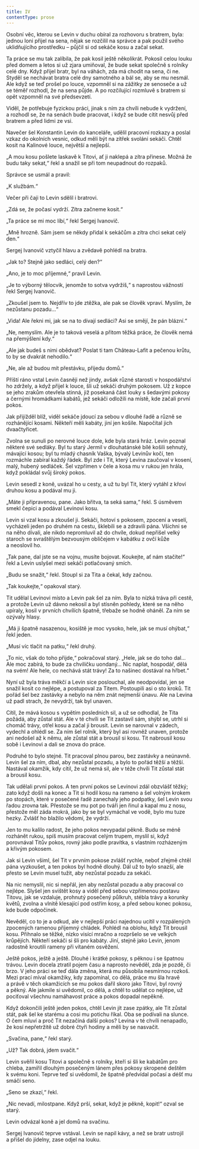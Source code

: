 ```yaml
---
title: IV
contentType: prose
---
```


Osobní věc, kterou se Levin v duchu obíral za rozhovoru s bratrem, byla: jednou loni přijel na sena, nějak se rozčilil na správce a pak použil svého uklidňujícího prostředku – půjčil si od sekáče kosu a začal sekat.

Ta práce se mu tak zalíbila, že pak kosil ještě několikrát. Pokosil celou louku před domem a letos si už zjara umiňoval, že bude sekat společně s rolníky celé dny. Když přijel bratr, byl na váhách, zda má chodit na sena, či ne. Styděl se nechávat bratra celé dny samotného a bál se, aby se mu nesmál. Ale když se teď prošel po louce, vzpomněl si na zážitky ze senoseče a už se téměř rozhodl, že na sena půjde. A po rozčilující rozmluvě s bratrem si opět vzpomněl na své předsevzetí.

Viděl, že potřebuje fyzickou práci, jinak s ním za chvíli nebude k vydržení, a rozhodl se, že na senách bude pracovat, i když se bude cítit nesvůj před bratrem a před lidmi ze vsi.

Navečer šel Konstantin Levin do kanceláře, udělil pracovní rozkazy a poslal vzkaz do okolních vesnic, odkud měli být na zítřek svoláni sekáči. Chtěl kosit na Kalinové louce, největší a nejlepší.

„A mou kosu pošlete laskavě k Titovi, ať ji naklepá a zítra přinese. Možná že budu taky sekat,“ řekl a snažil se při tom neupadnout do rozpaků.

Správce se usmál a pravil:

„K službám.“

Večer při čaji to Levin sdělil i bratrovi.

„Zdá se, že počasí vydrží. Zítra začneme kosit.“

„Ta práce se mi moc líbí,“ řekl Sergej Ivanovič.

„Mně hrozně. Sám jsem se někdy přidal k sekáčům a zítra chci sekat celý den.“

Sergej Ivanovič vztyčil hlavu a zvědavě pohlédl na bratra.

„Jak to? Stejně jako sedláci, celý den?“

„Ano, je to moc příjemné,“ pravil Levin.

„Je to výborný tělocvik, jenomže to sotva vydržíš,“ s naprostou vážností řekl Sergej Ivanovič.

„Zkoušel jsem to. Nejdřív to jde ztěžka, ale pak se člověk vpraví. Myslím, že nezůstanu pozadu…“

„Vida! Ale řekni mi, jak se na to dívají sedláci? Asi se smějí, že pán blázní.“

„Ne, nemyslím. Ale je to taková veselá a přitom těžká práce, že člověk nemá na přemýšlení kdy.“

„Ale jak budeš s nimi obědvat? Poslat ti tam Château-Lafit a pečenou krůtu, to by se dvakrát nehodilo.“

„Ne, ale až budou mít přestávku, přijedu domů.“

Příští ráno vstal Levin časněji než jindy, avšak různé starosti v hospodářství ho zdržely, a když přijel k louce, šli už sekáči druhým pokosem. Už z kopce se jeho zrakům otevřela stinná, již posekaná část louky s šedavými pokosy a černými hromádkami kabátů, jež sekáči odložili na místě, kde začali první pokos.

Jak přijížděl blíž, viděl sekáče jdoucí za sebou v dlouhé řadě a různě se rozhánějící kosami. Někteří měli kabáty, jiní jen košile. Napočítal jich dvaačtyřicet.

Zvolna se sunuli po nerovné louce dole, kde byla stará hráz. Levin poznal některé své sedláky. Byl tu starý Jermil v dlouhatánské bílé košili sehnutý, mávající kosou; byl tu mladý chasník Vaška, bývalý Levinův kočí, ten rozmáchle zabíral každý řádek. Byl zde i Tit, který Levina zaučoval v kosení, malý, hubený sedláček. Šel vzpřímen v čele a kosa mu v rukou jen hrála, když pokládal svůj široký pokos.

Levin sesedl z koně, uvázal ho u cesty, a už tu byl Tit, který vytáhl z křoví druhou kosu a podával mu ji.

„Máte ji připravenou, pane. Jako břitva, ta seká sama,“ řekl. S úsměvem smekl čepici a podával Levinovi kosu.

Levin si vzal kosu a zkoušel ji. Sekáči, hotoví s pokosem, zpocení a veselí, vycházeli jeden po druhém na cestu, šklebili se a zdravili pána. Všichni se na něho dívali, ale nikdo nepromluvil až do chvíle, dokud nepřišel velký staroch se svraštělým bezvousým obličejem v kabátku z ovčí kůže a neoslovil ho.

„Tak pane, dal jste se na vojnu, musíte bojovat. Koukejte, ať nám stačíte!“ řekl a Levin uslyšel mezi sekáči potlačovaný smích.

„Budu se snažit,“ řekl. Stoupl si za Tita a čekal, kdy začnou.

„Tak koukejte,“ opakoval starý.

Tit udělal Levinovi místo a Levin pak šel za ním. Byla to nízká tráva při cestě, a protože Levin už dávno nekosil a byl stísněn pohledy, které se na něho upíraly, kosil v prvních chvílích špatně, třebaže se hodně oháněl. Za ním se ozývaly hlasy.

„Má ji špatně nasazenou, kosiště je moc vysoko, hele, jak se musí ohýbat,“ řekl jeden.

„Musí víc tlačit na patku,“ řekl druhý.

„To nic, však do toho přijde,“ pokračoval starý. „Hele, jak se do toho dal… Ale moc zabírá, to bude za chviličku uondaný… Nic naplat, hospodář, dělá na svém! Ale hele, co nechává stát trávy! Za to našinec dostával na hřbet.“

Nyní už byla tráva měkčí a Levin sice poslouchal, ale neodpovídal, jen se snažil kosit co nejlépe, a postupoval za Titem. Postoupili asi o sto kroků. Tit pořád šel bez zastávky a nebylo na něm znát nejmenší únavu. Ale na Levina už padl strach, že nevydrží, tak byl unaven.

Cítil, že mává kosou s vypětím posledních sil, a už se odhodlal, že Tita požádá, aby zůstal stát. Ale v té chvíli se Tit zastavil sám, shýbl se, utrhl si chomáč trávy, otřel kosu a začal ji brousit. Levin se narovnal v zádech, vydechl a ohlédl se. Za ním šel rolník, který byl asi rovněž unaven, protože ani nedošel až k němu, ale zůstal stát a brousil si kosu. Tit nabrousil kosu sobě i Levinovi a dali se znova do práce.

Podruhé to bylo stejné. Tit pracoval plnou parou, bez zastávky a neúnavně. Levin šel za ním, dbal, aby nezůstal pozadu, a bylo to pořád těžší a těžší. Nastával okamžik, kdy cítil, že už nemá sil, ale v téže chvíli Tit zůstal stát a brousil kosu.

Tak udělali první pokos. A ten první pokos se Levinovi zdál obzvlášť těžký; zato když došli na konec a Tit si hodil kosu na rameno a šel volným krokem po stopách, které v posečené řadě zanechaly jeho podpatky, šel Levin svou řadou zrovna tak. Přestože se mu pot po tváři jen řinul a kapal mu z nosu, přestože měl záda mokrá, jako by se byl vymáchal ve vodě, bylo mu tuze hezky. Zvlášť ho blažilo vědomí, že vydrží.

Jen to mu kalilo radost, že jeho pokos nevypadal pěkně. Budu se méně rozhánět rukou, spíš musím pracovat celým trupem, myslil si, když porovnával Titův pokos, rovný jako podle pravítka, s vlastním rozházeným a křivým pokosem.

Jak si Levin všiml, šel Tit v prvním pokose zvlášť rychle, neboť zřejmě chtěl pána vyzkoušet, a ten pokos byl hodně dlouhý. Dál už to bylo snazší, ale přesto se Levin musel tužit, aby nezůstal pozadu za sekáči.

Na nic nemyslil, nic si nepřál, jen aby nezůstal pozadu a aby pracoval co nejlépe. Slyšel jen svištět kosy a viděl před sebou vzpřímenou postavu Titovu, jak se vzdaluje, prohnutý posečený půlkruh, stébla trávy a korunky květů, zvolna a vlnitě klesající pod ostřím kosy, a před sebou konec pokosu, kde bude odpočinek.

Nevěděl, co to je a odkud, ale v nejlepší práci najednou ucítil v rozpálených zpocených ramenou příjemný chládek. Pohlédl na oblohu, když Tit brousil kosu. Přihnalo se těžké, nízko visící mračno a rozpršelo se ve velkých krůpějích. Někteří sekáči si šli pro kabáty. Jiní, stejně jako Levin, jenom radostně kroutili rameny při vítaném osvěžení.

Ještě pokos, ještě a ještě. Dlouhé i krátké pokosy, s pěknou i se špatnou trávou. Levin docela ztratil pojem času a naprosto nevěděl, zda je pozdě, či brzo. V jeho práci se teď dála změna, která mu působila nesmírnou rozkoš. Mezi prací míval okamžiky, kdy zapomínal, co dělá, práce mu šla hravě a právě v těch okamžicích se mu pokos dařil skoro jako Titovi, byl rovný a pěkný. Ale jakmile si uvědomil, co dělá, a chtěl to udělat co nejlépe, už pociťoval všechnu namáhavost práce a pokos dopadal nepěkně.

Když dokončili ještě jeden pokos, chtěl Levin jít zase zpátky, ale Tit zůstal stát, pak šel ke starému a cosi mu potichu říkal. Oba se podívali na slunce. O čem mluví a proč Tit nezačíná další pokos? Levina v té chvíli nenapadlo, že kosí nepřetržitě už dobré čtyři hodiny a měli by se nasvačit.

„Svačina, pane,“ řekl starý.

„Už? Tak dobrá, jdem svačit.“

Levin svěřil kosu Titovi a společně s rolníky, kteří si šli ke kabátům pro chleba, zamířil dlouhým posečeným lánem přes pokosy skropené deštěm k svému koni. Teprve teď si uvědomil, že špatně předvídal počasí a déšť mu smáčí seno.

„Seno se zkazí,“ řekl.

„Nic nevadí, milostpane. Když prší, sekat, když je pěkně, kopit!“ ozval se starý.

Levin odvázal koně a jel domů na svačinu.

Sergej Ivanovič teprve vstával. Levin se napil kávy, a než se bratr ustrojil a přišel do jídelny, zase odjel na louku.
